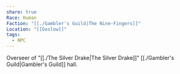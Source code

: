 ```yaml
---
share: true
Race: Human
Faction: "[[./Gambler's Guild|The Nine-Fingers]]"
Location: "[[Goslow]]"
tags:
  - NPC
---
```


Overseer of "[[./The Silver Drake|The Silver Drake]]" [[./Gambler's Guild|Gambler's Guild]] hall.